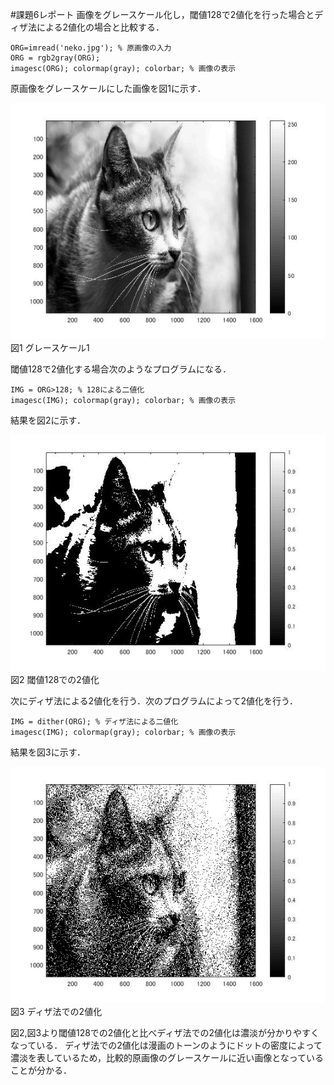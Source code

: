 #課題6レポート
画像をグレースケール化し，閾値128で2値化を行った場合とディザ法による2値化の場合と比較する．

    ORG=imread('neko.jpg'); % 原画像の入力
    ORG = rgb2gray(ORG);
    imagesc(ORG); colormap(gray); colorbar; % 画像の表示

原画像をグレースケールにした画像を図1に示す．

![グレースケール](https://github.com/natorinep/my_image_processing/blob/master/image/6_1.jpg)  
図1 グレースケール1  

閾値128で2値化する場合次のようなプログラムになる．

    IMG = ORG>128; % 128による二値化
    imagesc(IMG); colormap(gray); colorbar; % 画像の表示
    
結果を図2に示す．

![閾値128での2値化](https://github.com/natorinep/my_image_processing/blob/master/image/6_2.jpg)  
図2 閾値128での2値化  

次にディザ法による2値化を行う．次のプログラムによって2値化を行う．

    IMG = dither(ORG); % ディザ法による二値化
    imagesc(IMG); colormap(gray); colorbar; % 画像の表示

結果を図3に示す．

![ディザ法による2値化](https://github.com/natorinep/my_image_processing/blob/master/image/6_3.jpg)  
図3 ディザ法での2値化   

図2,図3より閾値128での2値化と比べディザ法での2値化は濃淡が分かりやすくなっている．
ディザ法での2値化は漫画のトーンのようにドットの密度によって濃淡を表しているため，比較的原画像のグレースケールに近い画像となっていることが分かる．
